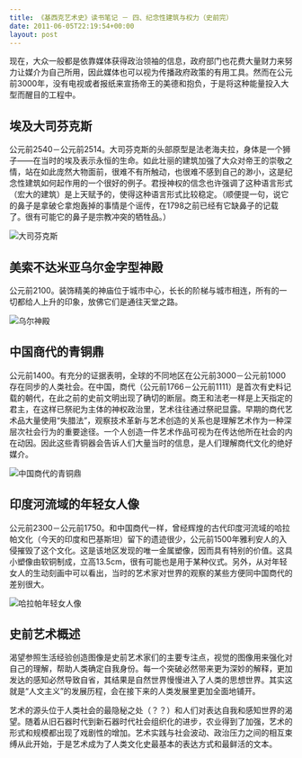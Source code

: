 ```yaml
---
title: 《基西克艺术史》读书笔记 － 四、纪念性建筑与权力（史前完）
date: 2011-06-05T22:19:54+00:00
layout: post
---
```

现在，大众一般都是依靠媒体获得政治领袖的信息，政府部门也花费大量财力来努力让媒介为自己所用，因此媒体也可以视为传播政府政策的有用工具。然而在公元前3000年，没有电视或者报纸来宣扬帝王的美德和抱负，于是将这种能量投入大型而醒目的工程中。

## 埃及大司芬克斯

公元前2540－公元前2514。大司芬克斯的头部原型是法老海夫拉，身体是一个狮子——在当时的埃及表示永恒的生命。如此壮丽的建筑加强了大众对帝王的崇敬之情，站在如此庞然大物面前，很难不有所触动，也很难不感到自己的渺小，这是纪念性建筑如何起作用的一个很好的例子。君授神权的信念也许强调了这种语言形式（宏大的建筑）是上天赋予的，使得这种语言形式比较稳定。（顺便提一句，说它的鼻子是拿破仑拿炮轰掉的事情是个谣传，在1798之前已经有它缺鼻子的记载了。很有可能它的鼻子是宗教冲突的牺牲品。）
  
![大司芬克斯](http://www.quaiji.com/uploads/1005/%E5%9F%83%E5%8F%8A%E5%A4%A7%E6%96%AF%E8%8A%AC%E5%85%8B%E6%96%AF%E4%B9%8B%E8%B0%9C%E3%80%90%E5%9B%BE%E3%80%91.jpg)

## 美索不达米亚乌尔金字型神殿

公元前2100。装饰精美的神庙位于城市中心，长长的阶梯与城市相连，所有的一切都给人上升的印象，放佛它们是通往天堂之路。
  
![乌尔神殿](http://www.chinabaike.com/article/UploadPic/2007-2/2007220153712713.jpg)

## 中国商代的青铜鼎

公元前1400。有充分的证据表明，全球的不同地区在公元前3000－公元前1000存在同步的人类社会。在中国，商代（公元前1766－公元前1111）是首次有史料记载的朝代，在此之前的史前文明出现了确切的断层。商王和法老一样是上天指定的君主，在这样已祭祀为主体的神权政治里，艺术往往通过祭祀显露。早期的商代艺术品大量使用“失腊法”，观察技术革新与艺术创造的关系也是理解艺术作为一种深层次社会行为的重要途径。一个人创造一件艺术作品可视为在传达他所在社会的内在动因。因此这些青铜器会告诉人们大量当时的信息，是人们理解商代文化的绝好媒介。
  
![中国商代的青铜鼎](http://www.taijicaopan.com/shangzhong.jpg)

## 印度河流域的年轻女人像

公元前2300－公元前1750。和中国商代一样，曾经辉煌的古代印度河流域的哈拉帕文化（今天的印度和巴基斯坦）留下的遗迹很少，公元前1500年雅利安人的入侵摧毁了这个文化。这是该地区发现的唯一金属塑像，因而具有特别的价值。这具小塑像由软铜制成，立高13.5cm，很有可能也是用于某种仪式。另外，从对年轻女人的生动刻画中可以看出，当时的艺术家对世界的观察的某些方便同中国商代的差别很大。
  
![哈拉帕年轻女人像](http://www.xiexingcun.com/cihai/Y/images/5787-t2.jpg)

## 史前艺术概述

渴望参照生活经验创造图像是史前艺术家们的主要专注点，视觉的图像用来强化对自己的理解，帮助人类确定自我身份。每一个突破必然带来更为深妙的解释，更加发达的感知必然导致自省，其结果是自然世界慢慢进入了人类的思想世界。其实这就是“人文主义”的发展历程，会在接下来的人类发展里更加全面地铺开。
  
艺术的源头位于人类社会的最隐秘之处（？？）和人们对表达自我和感知世界的渴望。随着从旧石器时代到新石器时代社会组织化的进步，农业得到了加强，艺术的形式和规模都出现了戏剧性的增加。艺术实践与社会波动、政治压力之间的相互束缚从此开始，于是艺术成为了人类文化史最基本的表达方式和最鲜活的文本。
